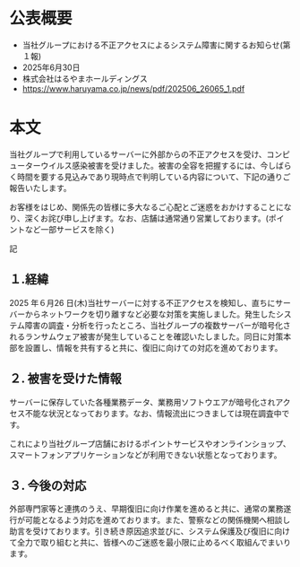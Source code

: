 # 公表概要
- 当社グループにおける不正アクセスによるシステム障害に関するお知らせ(第１報)
- 2025年6月30日
- 株式会社はるやまホールディングス
- https://www.haruyama.co.jp/news/pdf/202506_26065_1.pdf

# 本文
当社グループで利用しているサーバーに外部からの不正アクセスを受け、コンピューターウイルス感染被害を受けました。被害の全容を把握するには、今しばらく時間を要する見込みであり現時点で判明している内容について、下記の通りご報告いたします。

お客様をはじめ、関係先の皆様に多大なるご心配とご迷惑をおかけすることになり、深くお詫び申し上げます。なお、店舗は通常通り営業しております。(ポイントなど一部サービスを除く)

記

## １.経緯
2025 年６月26 日(木)当社サーバーに対する不正アクセスを検知し、直ちにサーバーからネットワークを切り離すなど必要な対策を実施しました。発生したシステム障害の調査・分析を行ったところ、当社グループの複数サーバーが暗号化されるランサムウェア被害が発生していることを確認いたしました。同日に対策本部を設置し、情報を共有すると共に、復旧に向けての対応を進めております。

## ２. 被害を受けた情報
サーバーに保存していた各種業務データ、業務用ソフトウエアが暗号化されアクセス不能な状況となっております。なお、情報流出につきましては現在調査中です。

これにより当社グループ店舗におけるポイントサービスやオンラインショップ、スマートフォンアプリケーションなどが利用できない状態となっております。

## ３. 今後の対応
外部専門家等と連携のうえ、早期復旧に向け作業を進めると共に、通常の業務遂行が可能となるよう対応を進めております。また、警察などの関係機関へ相談し助言を受けております。引き続き原因追求並びに、システム保護及び復旧に向けて全力で取り組むと共に、皆様へのご迷惑を最小限に止めるべく取組んでまいります。
